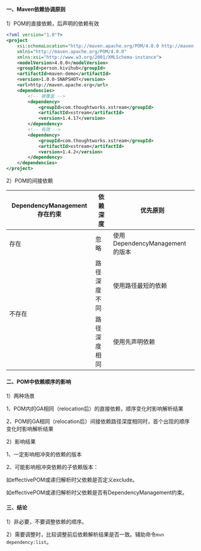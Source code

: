 #### 一、Maven依赖协调原则

1）POM的直接依赖，后声明的依赖有效

```xml
<?xml version="1.0"?>
<project
	xsi:schemaLocation="http://maven.apache.org/POM/4.0.0 http://maven.apache.org/xsd/maven-4.0.0.xsd"
	xmlns="http://maven.apache.org/POM/4.0.0"
	xmlns:xsi="http://www.w3.org/2001/XMLSchema-instance">
	<modelVersion>4.0.0</modelVersion>
	<groupId>person.kivihub</groupId>
	<artifactId>maven-demo</artifactId>
	<version>1.0.0-SNAPSHOT</version>
	<url>http://maven.apache.org</url>
	<dependencies>
		<!-- 被覆盖 -->
		<dependency>
			<groupId>com.thoughtworks.xstream</groupId>
			<artifactId>xstream</artifactId>
			<version>1.4.17</version>
		</dependency>
		<!-- 有效 -->
		<dependency>
			<groupId>com.thoughtworks.xstream</groupId>
			<artifactId>xstream</artifactId>
			<version>1.4.2</version>
		</dependency>	
	</dependencies>
</project>
```

2）POM的间接依赖

<table class="table">
  <thead>
		<tr>
  		<th>DependencyManagement存在约束</th>
  		<th>依赖深度</th>
  		<th>优先原则</th>
		</tr>
  </thead>
  <tbody>
    <tr>
      <td>存在</td>
      <td>忽略</td>
      <td>使用DependencyManagement的版本</td>
    </tr>
    <tr>
      <td rowspan="2">不存在</td>
      <td>路径深度不同</td>
      <td>使用路径最短的依赖</td>
    </tr>
    <tr>
      <td>路径深度相同</td>
      <td>使用先声明依赖</td>
    </tr>
	</tbody>
</table>

#### 二、POM中依赖顺序的影响

1）两种场景

1、POM内的GA相同（relocation后）的直接依赖，顺序变化时影响解析结果

2、POM的GA相同（relocation后）间接依赖路径深度相同时，首个出现的顺序变化时影响解析结果

2）影响结果

1、一定影响相冲突的依赖的版本

2、可能影响相冲突依赖的子依赖版本：

如effectivePOM或递归解析时父依赖是否定义exclude。

如effectivePOM或递归解析时父依赖是否有DependencyManagement约束。

#### 三、结论

1）非必要，不要调整依赖的顺序。

2）需要调整时，比较调整前后依赖解析结果是否一致。辅助命令`mvn dependency:list`。

